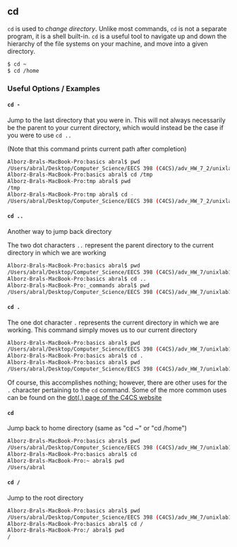 ---
---

cd
--

`cd` is used to _change directory_. Unlike most commands, `cd` is not
a separate program, it is a shell built-in. `cd` is a useful tool to navigate up and down the hierarchy of the file systems on your machine, and move into a given directory.

~~~ bash
$ cd ~
$ cd /home
~~~

<!--more-->

### Useful Options / Examples


#### `cd -`

Jump to the last directory that you were in. This will not always necessarily be the parent to your current directory, which would instead be the case if you were to use `cd ..`

(Note that this command prints current path after completion)

~~~ bash
Alborz-Brals-MacBook-Pro:basics abral$ pwd
/Users/abral/Desktop/Computer_Science/EECS 398 (C4CS)/adv_HW_7_2/unixlab1980.github.io/_commands/basics
Alborz-Brals-MacBook-Pro:basics abral$ cd /tmp
Alborz-Brals-MacBook-Pro:tmp abral$ pwd
/tmp
Alborz-Brals-MacBook-Pro:tmp abral$ cd -
/Users/abral/Desktop/Computer_Science/EECS 398 (C4CS)/adv_HW_7_2/unixlab1980.github.io/_commands/basics
~~~


#### `cd ..`

Another way to jump back directory

The two dot characters `..` represent the parent directory to the current directory in which we are working

~~~ bash
Alborz-Brals-MacBook-Pro:basics abral$ pwd
/Users/abral/Desktop/Computer_Science/EECS 398 (C4CS)/adv_HW_7/unixlab1980.github.io/_commands/basics
Alborz-Brals-MacBook-Pro:basics abral$ cd ..
Alborz-Brals-MacBook-Pro:_commands abral$ pwd
/Users/abral/Desktop/Computer_Science/EECS 398 (C4CS)/adv_HW_7/unixlab1980.github.io/_commands
~~~

#### `cd .`

The one dot character `.` represents the current directory in which we are working. This command simply moves us to our current directory

~~~ bash
Alborz-Brals-MacBook-Pro:basics abral$ pwd
/Users/abral/Desktop/Computer_Science/EECS 398 (C4CS)/adv_HW_7/unixlab1980.github.io/_commands/basics
Alborz-Brals-MacBook-Pro:basics abral$ cd .
Alborz-Brals-MacBook-Pro:basics abral$ pwd
/Users/abral/Desktop/Computer_Science/EECS 398 (C4CS)/adv_HW_7/unixlab1980.github.io/_commands/basics
~~~

Of course, this accomplishes nothing; however, there are other uses for the `.` character pertaining to the `cd` command. Some of the more common uses can be found on the [dot(.) page of the C4CS website](https://unixlab1980.github.io/commands/dot)

#### `cd`

Jump back to home directory (same as "cd ~" or "cd /home")

~~~ bash
Alborz-Brals-MacBook-Pro:basics abral$ pwd
/Users/abral/Desktop/Computer_Science/EECS 398 (C4CS)/adv_HW_7/unixlab1980.github.io/_commands/basics
Alborz-Brals-MacBook-Pro:basics abral$ cd
Alborz-Brals-MacBook-Pro:~ abral$ pwd
/Users/abral
~~~


#### `cd /`

Jump to the root directory 

~~~ bash
Alborz-Brals-MacBook-Pro:basics abral$ pwd
/Users/abral/Desktop/Computer_Science/EECS 398 (C4CS)/adv_HW_7/unixlab1980.github.io/_commands/basics
Alborz-Brals-MacBook-Pro:basics abral$ cd /
Alborz-Brals-MacBook-Pro:/ abral$ pwd
/
~~~